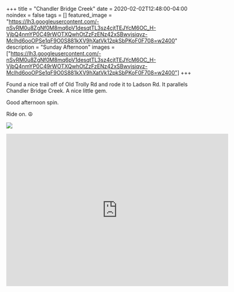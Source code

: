 +++
title =  "Chandler Bridge Creek"
date = 2020-02-02T12:48:00-04:00
noindex = false
tags = []
featured_image = "https://lh3.googleusercontent.com/-nSvRM0u8ZgNf0M8mq6pV1desqtTL3sz4cjtTEJYcM6OC_H-VjbQ4nmYP0C49rWOTXQwhOtZzFzENz42xSBwvjsiqvz-Mclhd6ooOPSe1qF9O0S881kXV9hXatVk12pkSbPKoF0F708=w2400"
description = "Sunday Afternoon"
images = ["https://lh3.googleusercontent.com/-nSvRM0u8ZgNf0M8mq6pV1desqtTL3sz4cjtTEJYcM6OC_H-VjbQ4nmYP0C49rWOTXQwhOtZzFzENz42xSBwvjsiqvz-Mclhd6ooOPSe1qF9O0S881kXV9hXatVk12pkSbPKoF0F708=w2400"]
+++

Found a nice trail off of Old Trolly Rd and rode it to Ladson Rd. It parallels Chandler Bridge Creek.  A nice little gem.

Good afternoon spin.

Ride on. ☮

<a href='https://lh3.googleusercontent.com/dEJvouM5vZUSHQUGSlUEkYFAfNFc1kKyU1s90U5fwQX5v-zq9XCAYTR9X43XhUz7h_6YXji3z8ophW5UWipjEPKRhoNsvVJ2M_8ZuxMTOcx_6TWgzRcM_hcisfCQ8HaowYPfToyNjDU=w2400'><img src='https://lh3.googleusercontent.com/dEJvouM5vZUSHQUGSlUEkYFAfNFc1kKyU1s90U5fwQX5v-zq9XCAYTR9X43XhUz7h_6YXji3z8ophW5UWipjEPKRhoNsvVJ2M_8ZuxMTOcx_6TWgzRcM_hcisfCQ8HaowYPfToyNjDU=w2400'></a>

<iframe height='405' width='590' frameborder='0' allowtransparency='true' scrolling='no' src='https://www.strava.com/activities/3066471018/embed/792e15eafd63cb700290910f9ba80b50dc7723fa'></iframe>
